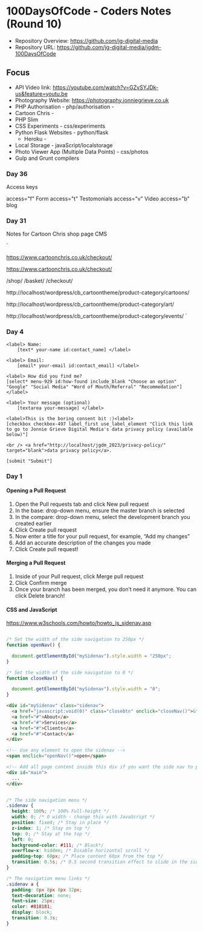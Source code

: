# 100DaysOfCode - Coders Notes (Round 10)

+ Repository Overview: https://github.com/jg-digital-media
+ Repository URL: https://github.com/jg-digital-media/jgdm-100DaysOfCode

## Focus
+ API Video link:  https://youtube.com/watch?v=GZvSYJDk-us&feature=youtu.be
+ Photography Website: https://photography.jonniegrieve.co.uk
+ PHP Authorisation - php/authorisation - 
+ Cartoon Chris - 
+ PHP Slim 
+ CSS Experiments - css/experiments
+ Python Flask Websites - python/flask
  + Heroku - 
+ Local Storage - javaScript/localstorage
+ Photo Viewer App (Multiple Data Points) - css/photos
+ Gulp and Grunt compilers

### Day 36


Access keys  


access="f"  Form
access="t" Testomonials
access="v" Video
access="b" blog


### Day 31


Notes for Cartoon Chris shop page  CMS

`

https://www.cartoonchris.co.uk/checkout/

https://www.cartoonchris.co.uk/checkout/


/shop/
/basket/
/checkout/



http://localhost/wordpress/cb_cartoontheme/product-category/cartoons/


http://localhost/wordpress/cb_cartoontheme/product-category/art/

http://localhost/wordpress/cb_cartoontheme/product-category/events/
`



### Day 4

```
<label> Name:
    [text* your-name id:contact_name] </label>

<label> Email:
    [email* your-email id:contact_email] </label>

<label> How did you find me?
[select* menu-929 id:how-found include_blank "Choose an option" "Google" "Social Media" "Word of Mouth/Referral" "Recommedation"]</label>

<label> Your message (optional)
    [textarea your-message] </label>

<label>This is the boring consent bit :)<label>
[checkbox checkbox-497 label_first use_label_element "Click this link to go to Jonnie Grieve Digital Media's data privacy policy (available below)"]

<br /> <a href="http://localhost/jgdm_2023/privacy-policy/" target="blank">data privacy policy</a>.

[submit "Submit"]
```


### Day 1




#### Opening a Pull Request

1. Open the Pull requests tab and click New pull request
2. In the base: drop-down menu, ensure the master branch is selected
3. In the compare: drop-down menu, select the development branch you created earlier
4. Click Create pull request
5. Now enter a title for your pull request, for example, “Add my changes”
6. Add an accurate description of the changes you made
7. Click Create pull request!

#### Merging a Pull Request

1. Inside of your Pull request, click Merge pull request
2. Click Confirm merge
3. Once your branch has been merged, you don’t need it anymore. You can click Delete branch!

#### CSS and JavaScript

https://www.w3schools.com/howto/howto_js_sidenav.asp


```javascript

/* Set the width of the side navigation to 250px */
function openNav() {

  document.getElementById("mySidenav").style.width = "250px";
}

/* Set the width of the side navigation to 0 */
function closeNav() {

  document.getElementById("mySidenav").style.width = "0";
}

```

```html
<div id="mySidenav" class="sidenav">
  <a href="javascript:void(0)" class="closebtn" onclick="closeNav()">&times;</a>
  <a href="#">About</a>
  <a href="#">Services</a>
  <a href="#">Clients</a>
  <a href="#">Contact</a>
</div>

<!-- Use any element to open the sidenav -->
<span onclick="openNav()">open</span>

<!-- Add all page content inside this div if you want the side nav to push page content to the right (not used if you only want the sidenav to sit on top of the page -->
<div id="main">
  ...
</div>
```


```css

/* The side navigation menu */
.sidenav {
  height: 100%; /* 100% Full-height */
  width: 0; /* 0 width - change this with JavaScript */
  position: fixed; /* Stay in place */
  z-index: 1; /* Stay on top */
  top: 0; /* Stay at the top */
  left: 0;
  background-color: #111; /* Black*/
  overflow-x: hidden; /* Disable horizontal scroll */
  padding-top: 60px; /* Place content 60px from the top */
  transition: 0.5s; /* 0.5 second transition effect to slide in the sidenav */
}

/* The navigation menu links */
.sidenav a {
  padding: 8px 8px 8px 32px;
  text-decoration: none;
  font-size: 25px;
  color: #818181;
  display: block;
  transition: 0.3s;
}

